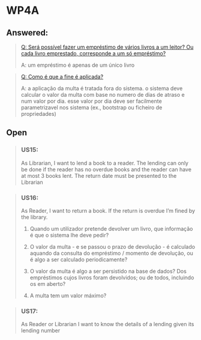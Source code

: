 # WP4A

## Answered:
>[Q: Será possível fazer um empréstimo de vários livros a um leitor? Ou cada livro emprestado, corresponde a um só empréstimo?](https://moodle.isep.ipp.pt/mod/forum/discuss.php?d=28893#p36489)
>
>A: um empréstimo é apenas de um único livro
> 

>[Q: Como é que a fine é aplicada?](https://moodle.isep.ipp.pt/mod/forum/discuss.php?d=28911#p36509)
>
>A: a aplicação da multa é tratada fora do sistema. o sistema deve calcular o valor da multa com base no numero de dias de atraso e num valor por dia. esse valor por dia deve ser facilmente parametrizavel nos sistema (ex., bootstrap ou ficheiro de propriedades)


## Open

>### US15:
>
>As Librarian, I want to lend a book to a reader. The lending can only be done if the reader has no
overdue books and the reader can have at most 3 books lent. The return date must be presented
to the Librarian

>### US16:
>
>As Reader, I want to return a book. If the return is overdue I’m fined by the library.
>
>1. Quando um utilizador pretende devolver um livro, que informação é que o sistema lhe deve pedir?
>
>2. O valor da multa - e se passou o prazo de devolução - é calculado aquando da consulta do empréstimo / momento de devolução, ou é algo a ser calculado periodicamente?
>
>3. O valor da multa é algo a ser persistido na base de dados? Dos empréstimos cujos livros foram devolvidos; ou de todos, incluindo os em aberto?
>
>4. A multa tem um valor máximo?

>### US17:
>As Reader or Librarian I want to know the details of a lending given its lending number
>


